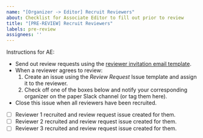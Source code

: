 ```yaml
---
name: "[Organizer -> Editor] Recruit Reviewers"
about: Checklist for Associate Editor to fill out prior to review
title: "[PRE-REVIEW] Recruit Reviewers"
labels: pre-review
assignees: ''
---
```


<!--
## DO NOT EDIT THIS FILE OUTSIDE OF THE journalovi/jovi-workflows REPOSITORY
##
## This file is automatically updated in all repositories within the journalovi
## Github organization whenever the version in journalovi/jovi-workflows is
## changed, so any other edits will be overwritten. To update this file, make
## a commit or pull request at https://github.com/journalovi/jovi-workflows
-->

Instructions for AE:
- Send out review requests using the [reviewer invitation email template](https://docs.google.com/document/d/15ttXvQg7g5JEk2Yzfd9eXSN6oIpc_A61qbuwygthuG0/edit?usp=sharing).
- When a reviewer agrees to review:
   1. Create an issue using the *Review Request* Issue template and assign it to the reviewer.
   2. Check off one of the boxes below and notify your corresponding organizer on the paper Slack channel (or tag them here).
- Close this issue when all reviewers have been recruited.

- [ ] Reviewer 1 recruited and review request issue created for them.
- [ ] Reviewer 2 recruited and review request issue created for them.
- [ ] Reviewer 3 recruited and review request issue created for them.
